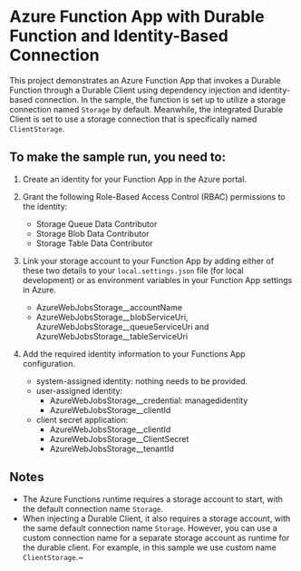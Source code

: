 # Azure Function App with Durable Function and Identity-Based Connection

This project demonstrates an Azure Function App that invokes a Durable Function through a Durable Client using dependency injection and identity-based connection. In the sample, the function is set up to utilize a storage connection named `Storage` by default. Meanwhile, the integrated Durable Client is set to use a storage connection that is specifically named `ClientStorage`.


## To make the sample run, you need to:

1. Create an identity for your Function App in the Azure portal.

2. Grant the following Role-Based Access Control (RBAC) permissions to the identity:
    - Storage Queue Data Contributor
    - Storage Blob Data Contributor
    - Storage Table Data Contributor

3. Link your storage account to your Function App by adding either of these two details to your `local.settings.json` file (for local development) or as environment variables in your Function App settings in Azure.
    - AzureWebJobsStorage__accountName
    - AzureWebJobsStorage__blobServiceUri, AzureWebJobsStorage__queueServiceUri and AzureWebJobsStorage__tableServiceUri

4. Add the required identity information to your Functions App configuration.
    - system-assigned identity: nothing needs to be provided.
    - user-assigned identity: 
      - AzureWebJobsStorage__credential: managedidentity
      - AzureWebJobsStorage__clientId
    - client secret application:
      - AzureWebJobsStorage__clientId
      - AzureWebJobsStorage__ClientSecret
      - AzureWebJobsStorage__tenantId


## Notes

- The Azure Functions runtime requires a storage account to start, with the default connection name `Storage`.
- When injecting a Durable Client, it also requires a storage account, with the same default connection name `Storage`. However, you can use a custom connection name for a separate storage account as runtime for the durable client. For example, in this sample we use custom name `ClientStorage`.~ 

